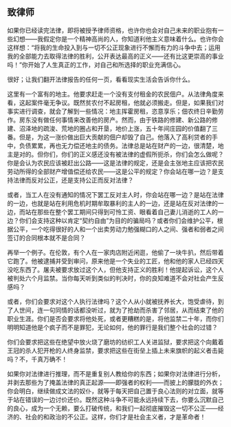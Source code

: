 ## 致律师

如果你已经读完法律，即将被授予律师资格，也许你也会对自己未来的职业抱有一些幻想——我假定你是一个精神高尚的人，你知道利他主义意味着什么。也许你会这样想：“将我的生命投入到与一切不公正现象进行不懈而有力的斗争中去；运用我的全部能力去取得法律的胜利，公开表达最高的正义——还有比这更崇高的事业吗！”你开始了人生真正的工作，对自己和所选择的职业充满信心。

很好；让我们翻开法律报告的任何一页，看看现实生活会告诉你什么。

这里有一个富有的地主。他要求赶走一个没有支付租金的农民佃户。从法律角度来看，这起案件毫无争议。既然贫农付不起房租，他就必须搬走。但是，如果我们对事实进行调查，就会了解到一些情况：地主挥霍房租，恣意享乐；佃农终日辛勤劳作。房东没有做任何事情来改善他的房产。然而，由于铁路的修建、新公路的修建、沼泽地的疏浚、荒地的圈占和开垦，地价上涨，五十年间庄园的价值翻了三番。但是，为这一涨价做出巨大贡献的佃户却毁了自己。他落入了高利贷者的手中，负债累累，再也无力偿还地主的债务。法律总是站在财产的一边，很清楚，地主是对的。但你们，你们的正义感还没有被法律的虚假所扼杀，你们会怎么做呢？你是会认为农民应该被赶出公路——这是法律的规定，还是会主张地主应该把农民劳动所得的全部财产增值偿还给农民——这是公平的规定？你会站在哪一边？是支持法律而反对公正，还是支持公正而反对法律？

或者，当工人在没有通知的情况下罢工反对主人时，你会站在哪一边？是站在法律的一边，也就是站在利用危机时期牟取暴利的主人的一边，还是站在反对法律的一边，而站在那些在整个罢工期间只得到可怜工资、眼看着自己妻儿消逝的工人的一边？你们会支持这种以肯定“契约自由”为目的的骗局吗？或者你们会维护公平，根据公平，一个吃得很好的人和一个出卖劳动力勉强糊口的人之间、强者和弱者之间签订的合同根本就不是合同？

再举一个例子。在伦敦，有个人在一家肉店附近闲逛，他偷了一块牛扒，然后带着它跑了。他被逮捕并受到审问，原来他是一个失业的工匠，他和他的家人已经四天没吃东西了。屠夫被要求放过这个人，但他支持正义的胜利！他提起诉讼，这个人被判处六个月监禁。当你每天听到类似的判决时，你的良知难道不会对社会产生反感吗？

或者，你们会要求对这个人执行法律吗？这个人从小就被抚养长大，饱受虐待，到了人世间，连一句同情的话都没听过，就为了抢劫而杀害了邻居，从而结束了他的职业生涯。你们是否会要求将他处死，或者更糟糕的是，将他监禁二十年，而你们明明知道他是个疯子而不是罪犯，无论如何，他的罪行是我们整个社会的过错？

你们会要求把这些在绝望中放火烧了磨坊的纺织工人关进监狱，要求把这个向戴着王冠的杀人犯开枪的人终身监禁，要求把这些在街垒上插上未来旗帜的起义者击毙吗？不，千真万确不！

如果你对法律进行推理，而不是重复别人教给你的东西；如果你对法律进行分析，并剥去那些为了掩盖法律的真正起源——即强者的权利——而披上的朦胧的外衣；你会明白，继续做成文法的奴仆，就等于每天把自己置于良心法则的对立面，就等于站在错误的一边讨价还价。既然这种斗争不可能永远持续下去，你要么沉默自己的良心，成为一个无赖，要么打破传统，和我们一起彻底摧毁这一切不公正——经济的、社会的和政治的不公正。这样，你们才是社会主义者，才是革命者！

